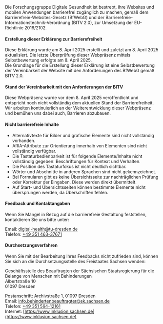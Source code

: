 Die Forschungsgruppe Digitale Gesundheit ist bestrebt, ihre Websites und mobilen Anwendungen barrierefrei zugänglich zu machen, gemäß dem Barrierefreie-Websites-Gesetz (BfWebG) und der Barrierefreie-Informationstechnik-Verordnung (BITV 2.0), zur Umsetzung der EU-Richtlinie 2016/2102.

#### Erstellung dieser Erklärung zur Barrierefreiheit

Diese Erklärung wurde am 8. April 2025 erstellt und zuletzt am 8. April 2025 aktualisiert. Die letzte Überprüfung dieser Webpräsenz mittels Selbstbewertung erfolgte am 8. April 2025.  
Die Grundlage für die Erstellung dieser Erklärung ist eine Selbstbewertung der Vereinbarkeit der Website mit den Anforderungen des BfWebG gemäß BITV 2.0.

#### Stand der Vereinbarkeit mit den Anforderungen der BITV

Diese Webpräsenz wurde vor dem 8. April 2025 veröffentlicht und entspricht noch nicht vollständig dem aktuellen Stand der Barrierefreiheit. Wir arbeiten kontinuierlich an der Weiterentwicklung dieser Webpräsenz und bemühen uns dabei auch, Barrieren abzubauen.

#### Nicht barrierefreie Inhalte

*   Alternativtexte für Bilder und grafische Elemente sind nicht vollständig vorhanden.
*   ARIA-Attribute zur Orientierung innerhalb von Elementen sind nicht vollständig verfügbar.
*   Die Tastaturbedienbarkeit ist für folgende Elemente/Inhalte nicht vollständig gegeben: Beschriftungen für Kontext und Verhalten.
*   Die Position des Tastaturfokus ist nicht deutlich sichtbar.
*   Wörter und Abschnitte in anderen Sprachen sind nicht gekennzeichnet.
*   Bei Formularen gibt es keine Übersichtsseite zur nachträglichen Prüfung oder Korrektur der Eingaben. Diese werden direkt übermittelt.
*   Auf Start- und Übersichtsseiten können bestimmte Elemente nicht übersprungen werden, da Überschriften fehlen.

#### Feedback und Kontaktangaben

Wenn Sie Mängel in Bezug auf die barrierefreie Gestaltung feststellen, kontaktieren Sie uns bitte unter:  
  
Email: [digital-health@tu-dresden.de](mailto:digital-health@tu-dresden.de)  
Telefon: [+49 351 463-37671](tel:+4935146337671)

#### Durchsetzungsverfahren

Wenn Sie mit der Bearbeitung Ihres Feedbacks nicht zufrieden sind, können Sie sich an die Durchsetzungsstelle des Freistaates Sachsen wenden:  
  

Geschäftsstelle des Beauftragten der Sächsischen Staatsregierung für die Belange von Menschen mit Behinderungen  
Albertstraße 10  
01097 Dresden

Postanschrift: Archivstraße 1, 01097 Dresden  
Email: [info.behindertenbeauftragter@sk.sachsen.de](mailto:info.behindertenbeauftragter@sk.sachsen.de)  
Telefon: [+49 351 564-12161](tel:+4935156412161)  
Internet: [https://www.inklusion.sachsen.de](https://www.inklusion.sachsen.de)